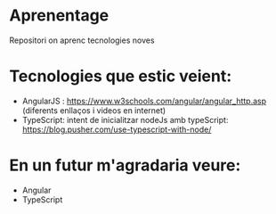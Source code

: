# Aprenentage
Repositori on aprenc tecnologies noves

# Tecnologies que estic veient:
- AngularJS : https://www.w3schools.com/angular/angular_http.asp (diferents enllaços i videos en internet)
- TypeScript: intent de inicialitzar nodeJs amb typeScript: https://blog.pusher.com/use-typescript-with-node/ 
# En un futur m'agradaria veure:
- Angular
- TypeScript